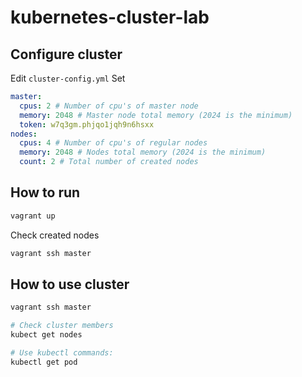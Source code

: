 # kubernetes-cluster-lab

## Configure cluster
Edit `cluster-config.yml`
Set

```yaml
master:
  cpus: 2 # Number of cpu's of master node
  memory: 2048 # Master node total memory (2024 is the minimum)
  token: w7q3gm.phjqo1jqh9n6hsxx
nodes:
  cpus: 4 # Number of cpu's of regular nodes
  memory: 2048 # Nodes total memory (2024 is the minimum)
  count: 2 # Total number of created nodes
```

## How to run
```bash
vagrant up
```

Check created nodes
```bash
vagrant ssh master


```

## How to use cluster
```bash
vagrant ssh master

# Check cluster members
kubect get nodes

# Use kubectl commands:
kubectl get pod

```
